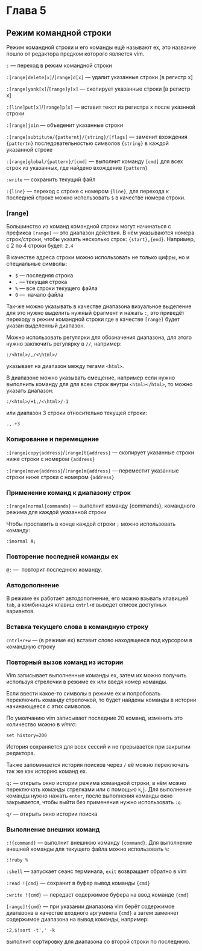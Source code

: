 # Глава 5

## Режим командной строки

Режим командной строки и его команды ещё называют ex, это название пошло от редактора предком которого является vim. 

`:` — переход в режим командной строки

`:[range]delete[x]`/`[range]d[x]` — удалит указанные строки [в регистр x]

`:[range]yank[x]`/`[range]y[x]` — скопирует указанные строки [в регистр x]

`:[line]put[x]`/`[range]p[x]`  — вставит текст из регистра x после указнной строки

`:[range]join` — объеденит указанные строки

`:[range]subtitute/{patternt}/{string}/[flags]` — заменит вхождения `{pattertn}` последовательностью символов `{string}` в каждой указанной строке

`:[range]global/{pattern}/[cmd]` — выполнит команду `[cmd]` для всех строк из указанных, где найдено вхождение `{pattern}`

`:write` — сохранить текущий файл

`:{line}` — переход с строке с номером `{line}`, для перехода к последней строке можно использовать `$` в качестве номера строки.

### [range]

Большинство из команд командной строки могут начинаться с префикса  `[range]` — это диапазон действия. В нём указываются номера строк/строки, чтобы указать несколько строк: `{start},{end}`. Например, с 2 по 4 строки будет: `2,4`

В качестве адреса строки можно использовать не только цифры, но и специальные символы:

* `$` — последняя строка
* `.` — текущая строка
* `%`  — все строки текущего файла
* `0` —  начало файла

Так-же можно указывать в качестве диапазона визуальное выделение для это нужно выделить нужный фрагмент и нажать `:`, это приведёт переходу в режим командной строки где в качестве `[range]` будет указан выделенный диапазон.

Можно использовать регулярки для обозначения диапазона, для этого нужно заключить регулярку в `//`, например:

```
:/<html>/,/<\html>/
```

указывает на диапазон между тегами `<html>`.

В диапазоне можно указывать смещение, например если нужно выполнить команду для для всех строк внутри `<html></html>`, то можно указать диапазон:

```
:/<html>/+1,/<\html>/-1
```

или диапазон  3 строки относительно текущей строки:

```
.,.+3
```

### Копирование и перемещение

`:[range]copy{address}`/`[range]t{address}` — скопирует указанные строки ниже строки с номером `{address}`

`:[range]move{address}`/`[range]m{address}` — переместит указанные строки ниже строки с номером `{address}`

### Применение команд к диапазону строк

`:[range]normal{commands}` — выполнит команду {commands}, командного режима для каждой указанной строки

Чтобы проставить в конце каждой строки `;` можно использовать команду:

```
:$normal A;
```

### Повторение последней команды ex

`@:` —  повторит последнюю команду.

### Автодополнение

В режиме ex работает автодополнение, его можно взывать клавишей `tab`, а комбинация клавиш `cntrl+d` выведет список доступных вариантов.

### Вставка текущего слова в командную строку

`cntrl+r+w` — (в режиме ex) вставит слово находящееся под курсором в командную строку

### Повторный вызов команд из истории

Vim записывает выполненные команды ex, затем их можно получить используя стрелочки в режиме ex или введя номер команды.

Если ввести какое-то символы в режиме ex и попробовать переключить команду стрелочкой, то будет найдены команды в истории начинающееся с этих символов.

По умолчанию vim записывает последние 20 команд, изменить это количество можно в _vimrc_:

```
set history=200
```

История сохраняется для всех сессий и не прерывается при закрытии редактора.

Также запоминается история поисков через `/` её можно переключать так же как историю команд ex.

`q:` —  открыть окно истории режима командной строки, в нём можно переключать команды стрелками или с помощью `k`,`j`. Для выполнение команды нужно нажать `enter`, после выполнения команды окно закрывается, чтобы выйти без применения нужно использовать `:q`.

`q/` — открыть окно истории поиска

### Выполнение внешних команд

`:!{command}` — выполнит внешнюю команду `{command}`. Для выполнение внешней команды для текущего файла можно использовать `%`:

```
:!ruby %
```

`:shell` — запускает сеанс терминала, `exit` возвращает обратно в vim

`:read !{cmd}` — сохранит в буфер вывод команды `{cmd}`

`:write !{cmd}` — передаст содержимое буфера на ввод команде `{cmd}`

`[range]!{cmd}` — при указании диапазона vim берёт содержимое диапазона в качестве входного аргумента `{cmd}` а затем заменяет содержимое диапазона на вывод команды, например:

```
:2,$!sort -t',' -k
```

выполнит сортировку для диапазона со второй строки по последнюю.
